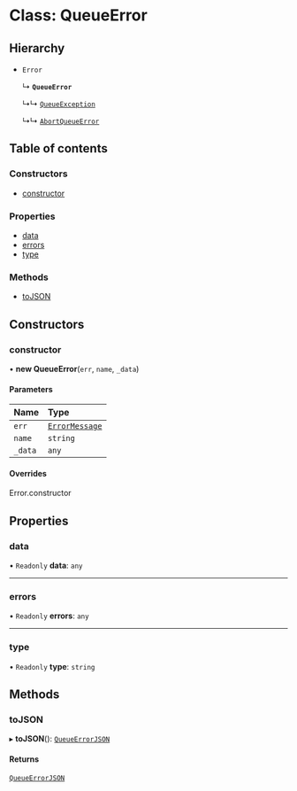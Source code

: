# Class: QueueError

## Hierarchy

- `Error`

  ↳ **`QueueError`**

  ↳↳ [`QueueException`](QueueException.md)

  ↳↳ [`AbortQueueError`](AbortQueueError.md)

## Table of contents

### Constructors

- [constructor](QueueError.md#constructor)

### Properties

- [data](QueueError.md#data)
- [errors](QueueError.md#errors)
- [type](QueueError.md#type)

### Methods

- [toJSON](QueueError.md#tojson)

## Constructors

### constructor

• **new QueueError**(`err`, `name`, `_data`)

#### Parameters

| Name | Type |
| :------ | :------ |
| `err` | [`ErrorMessage`](../README.md#errormessage) |
| `name` | `string` |
| `_data` | `any` |

#### Overrides

Error.constructor

## Properties

### data

• `Readonly` **data**: `any`

___

### errors

• `Readonly` **errors**: `any`

___

### type

• `Readonly` **type**: `string`

## Methods

### toJSON

▸ **toJSON**(): [`QueueErrorJSON`](../interfaces/QueueErrorJSON.md)

#### Returns

[`QueueErrorJSON`](../interfaces/QueueErrorJSON.md)
